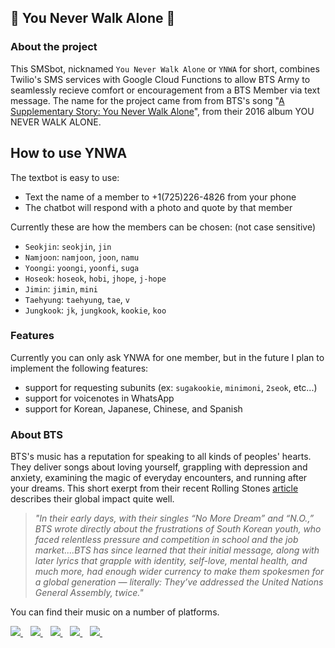 ## :purple_heart: You Never Walk Alone :purple_heart:

### About the project
This SMSbot, nicknamed `You Never Walk Alone` or `YNWA` for short, combines Twilio's SMS services with Google Cloud Functions to allow BTS Army to seamlessly recieve comfort or encouragement from a BTS Member via text message. The name for the project came from from BTS's song "[A Supplementary Story: You Never Walk Alone](https://www.youtube.com/watch?v=6zu-7sgObQ4)", from their 2016 album YOU NEVER WALK ALONE.

## How to use YNWA 
The textbot is easy to use:
- Text the name of a member to +1(725)226-4826 from your phone
- The chatbot will respond with a photo and quote by that member 

Currently these are how the members can be chosen: (not case sensitive)
- `Seokjin`: `seokjin`, `jin`
- `Namjoon`: `namjoon`, `joon`, `namu` 
- `Yoongi`: `yoongi`, `yoonfi`, `suga`
- `Hoseok`: `hoseok`, `hobi`, `jhope`, `j-hope`
- `Jimin`: `jimin`, `mini`
- `Taehyung`: `taehyung`, `tae`, `v`
- `Jungkook`: `jk`, `jungkook`, `kookie`, `koo`

### Features
Currently you can only ask YNWA for one member, but in the future I plan to implement the following features:
- support for requesting subunits (ex: `sugakookie`, `minimoni`, `2seok`, etc...)
- support for voicenotes in WhatsApp
- support for Korean, Japanese, Chinese, and Spanish

### About BTS 
BTS's music has a reputation for speaking to all kinds of peoples' hearts. They deliver songs about loving yourself, grappling with depression and anxiety, examining the magic of everyday encounters, and running after your dreams. This short exerpt from their recent Rolling Stones [article](https://www.rollingstone.com/music/music-features/new-bts-song-2021-worlds-biggest-band-1166441/) describes their global impact quite well.

> <i>"In their early days, with their singles “No More Dream” and “N.O.,” BTS wrote directly about the frustrations of South Korean youth, who faced relentless pressure and competition in school and the job market....BTS has since learned that their initial message, along with later lyrics that grapple with identity, self-love, mental health, and much more, had enough wider currency to make them spokesmen for a global generation — literally: They’ve addressed the United Nations General Assembly, twice."</i>

You can find their music on a number of platforms.

<a href="https://open.spotify.com/artist/3Nrfpe0tUJi4K4DXYWgMUX?si=Nv9AhafKSUCR8fea5CoIkg&dl_branch=1">
  <img src="https://img.shields.io/badge/Spotify-1ED760?&style=for-the-badge&logo=spotify&logoColor=white">
</a>&nbsp;&nbsp;
<a href="https://music.apple.com/us/artist/bts/883131348">
  <img src="https://img.shields.io/badge/Apple_Music-FA243C?style=for-the-badge&logo=Apple_Music&logoColor=white">
</a>&nbsp;&nbsp;
<a href="https://music.amazon.com/artists/B0030248S0/bts">
  <img src="https://img.shields.io/badge/Amazon_Music-232F3E?style=for-the-badge&logo=amazon-music&logoColor=white">
</a>&nbsp;&nbsp;
<a href="https://soundcloud.com/bangtan">
  <img src="https://img.shields.io/badge/SoundCloud-FF3300?style=for-the-badge&logo=soundcloud&logoColor=white">
</a>&nbsp;&nbsp;
<a href="https://www.youtube.com/c/HYBELABELS/featured">
  <img src="https://img.shields.io/badge/YouTube-FF0000?style=for-the-badge&logo=youtube&logoColor=white">
</a>&nbsp;&nbsp;
